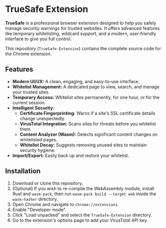 # TrueSafe Extension

**TrueSafe** is a professional browser extension designed to help you safely manage security warnings for trusted websites. It offers advanced features like temporary whitelisting, wildcard support, and a modern, user-friendly interface to give you full control.

This repository (`TrueSafe-Extension`) contains the complete source code for the Chrome extension.

## Features

-   **Modern UI/UX:** A clean, engaging, and easy-to-use interface.
-   **Whitelist Management:** A dedicated page to view, search, and manage your trusted sites.
-   **Temporary Access:** Whitelist sites permanently, for one hour, or for the current session.
-   **Intelligent Security:**
    -   **Certificate Fingerprinting:** Warns if a site's SSL certificate details change unexpectedly.
    -   **VirusTotal Integration:** Scans sites for threats before you whitelist them.
    -   **Content Analyzer (Wasm):** Detects significant content changes on whitelisted pages.
    -   **Whitelist Decay:** Suggests removing unused sites to maintain security hygiene.
-   **Import/Export:** Easily back up and restore your whitelist.

## Installation

1.  Download or clone this repository.
2.  (Optional) If you wish to re-compile the WebAssembly module, install Rust and `wasm-pack`, then run `wasm-pack build --target web` inside the `wasm-hasher` directory.
3.  Open Chrome and navigate to `chrome://extensions`.
4.  Enable "Developer mode".
5.  Click "Load unpacked" and select the `TrueSafe-Extension` directory.
6.  Go to the extension's options page to add your VirusTotal API key.
